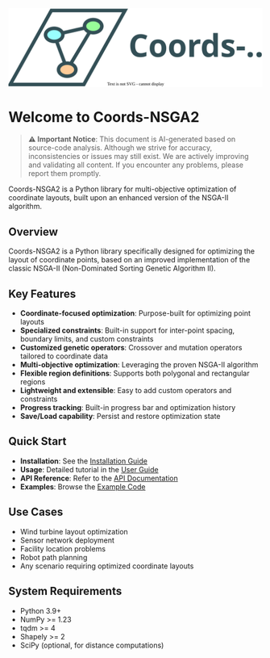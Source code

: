 ![Coords-NSGA2](logo.drawio.svg)
# Welcome to Coords-NSGA2

> **⚠️ Important Notice**: This document is AI-generated based on source-code analysis. Although we strive for accuracy, inconsistencies or issues may still exist. We are actively improving and validating all content. If you encounter any problems, please report them promptly.

Coords-NSGA2 is a Python library for multi-objective optimization of coordinate layouts, built upon an enhanced version of the NSGA-II algorithm.

## Overview

Coords-NSGA2 is a Python library specifically designed for optimizing the layout of coordinate points, based on an improved implementation of the classic NSGA-II (Non-Dominated Sorting Genetic Algorithm II).

## Key Features

- **Coordinate-focused optimization**: Purpose-built for optimizing point layouts  
- **Specialized constraints**: Built-in support for inter-point spacing, boundary limits, and custom constraints  
- **Customized genetic operators**: Crossover and mutation operators tailored to coordinate data  
- **Multi-objective optimization**: Leveraging the proven NSGA-II algorithm  
- **Flexible region definitions**: Supports both polygonal and rectangular regions  
- **Lightweight and extensible**: Easy to add custom operators and constraints  
- **Progress tracking**: Built-in progress bar and optimization history  
- **Save/Load capability**: Persist and restore optimization state  

## Quick Start

- **Installation**: See the [Installation Guide](install.md)  
- **Usage**: Detailed tutorial in the [User Guide](usage.md)  
- **API Reference**: Refer to the [API Documentation](api.md)  
- **Examples**: Browse the [Example Code](examples.md)  

## Use Cases

- Wind turbine layout optimization  
- Sensor network deployment  
- Facility location problems  
- Robot path planning  
- Any scenario requiring optimized coordinate layouts  

## System Requirements

- Python 3.9+  
- NumPy >= 1.23  
- tqdm >= 4  
- Shapely >= 2  
- SciPy (optional, for distance computations)  